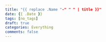 ```yaml
---
title: "{{ replace .Name "-" " " | title }}"
date: {{ .Date }}
tags: [no_tags]
draft: true
categories: Everything
comments: false
---
```


